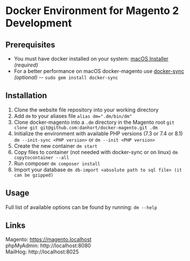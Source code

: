 # Docker Environment for Magento 2 Development
## Prerequisites
- You must have docker installed on your system:  [macOS Installer](https://docs.docker.com/desktop/mac/install/) *(required)*
- For a better performance on macOS docker-magento use [docker-sync](http://docker-sync.io/) *(optional)*
-- `sudo gem install docker-sync`
## Installation
1. Clone the website file repository into your working directory
2. Add `dm` to your aliases file
`alias dm=".dm/bin/dm"`  
3. Clone docker-magento into a `.dm` directory in the Magento root
`git clone git git@github.com:danhort/docker-magento.git .dm`   
4. Initialize the environment with available PHP versions (7.3 or 7.4 or 8.1)
`dm --init-sync <PHP version>` or `dm --init <PHP version>`  
5. Create the new container
`dm start`
6. Copy files to container (not needed with docker-sync or on linux)
`dm copytocontainer --all` 
7. Run composer
`dm composer install`
8. Import your database
`dm db-import <absolute path to sql file> (it can be gzipped)`

## Usage  
Full list of available options can be found by running: `dm --help`

## Links
Magento: https://magento.localhost   
phpMyAdmin: http://localhost:8080   
MailHog: http://localhost:8025    

